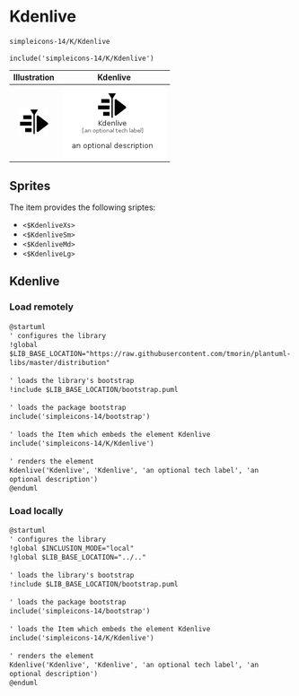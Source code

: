 # Kdenlive


```text
simpleicons-14/K/Kdenlive
```

```text
include('simpleicons-14/K/Kdenlive')
```



| Illustration | Kdenlive |
| :---: | :---: |
| ![illustration for Illustration](../../simpleicons-14/K/Kdenlive.png) | ![illustration for Kdenlive](../../simpleicons-14/K/Kdenlive.Local.png) |



## Sprites
The item provides the following sriptes:

- `<$KdenliveXs>`
- `<$KdenliveSm>`
- `<$KdenliveMd>`
- `<$KdenliveLg>`





## Kdenlive

### Load remotely
```plantuml
@startuml
' configures the library
!global $LIB_BASE_LOCATION="https://raw.githubusercontent.com/tmorin/plantuml-libs/master/distribution"

' loads the library's bootstrap
!include $LIB_BASE_LOCATION/bootstrap.puml

' loads the package bootstrap
include('simpleicons-14/bootstrap')

' loads the Item which embeds the element Kdenlive
include('simpleicons-14/K/Kdenlive')

' renders the element
Kdenlive('Kdenlive', 'Kdenlive', 'an optional tech label', 'an optional description')
@enduml
```

### Load locally
```plantuml
@startuml
' configures the library
!global $INCLUSION_MODE="local"
!global $LIB_BASE_LOCATION="../.."

' loads the library's bootstrap
!include $LIB_BASE_LOCATION/bootstrap.puml

' loads the package bootstrap
include('simpleicons-14/bootstrap')

' loads the Item which embeds the element Kdenlive
include('simpleicons-14/K/Kdenlive')

' renders the element
Kdenlive('Kdenlive', 'Kdenlive', 'an optional tech label', 'an optional description')
@enduml
```

